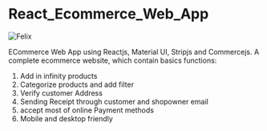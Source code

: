 # React_Ecommerce_Web_App

![Felix](https://user-images.githubusercontent.com/71797725/220695766-70a005d7-494c-43b1-9ba9-d1fc596b4cf6.jpg)

ECommerce Web App using Reactjs, Material UI, Stripjs and Commercejs.
A complete ecommerce website, which contain basics functions:

  1. Add in infinity products
  2. Categorize products and add filter
  3. Verify customer Address
  4. Sending Receipt through customer and shopowner email
  5. accept most of online Payment methods
  6. Mobile and desktop friendly
  
